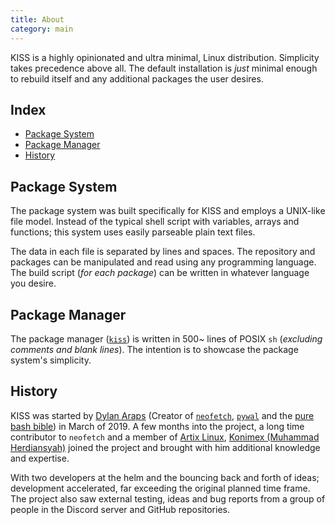 ```yaml
---
title: About
category: main
---
```


KISS is a highly opinionated and ultra minimal, Linux distribution. Simplicity takes precedence above all. The default installation is *just* minimal enough to rebuild itself and any additional packages the user desires.


## Index

<!-- vim-markdown-toc GFM -->

* [Package System](#package-system)
* [Package Manager](#package-manager)
* [History](#history)

<!-- vim-markdown-toc -->

## Package System

The package system was built specifically for KISS and employs a UNIX-like file model. Instead of the typical shell script with variables, arrays and functions; this system uses easily parseable plain text files.

The data in each file is separated by lines and spaces. The repository and packages can be manipulated and read using any programming language. The build script (*for each package*) can be written in whatever language you desire.


## Package Manager

The package manager ([`kiss`](https://github.com/kisslinux/kiss)) is written in 500~ lines of POSIX `sh` (*excluding comments and blank lines*). The intention is to showcase the package system's simplicity.


## History

KISS was started by [Dylan Araps](https://github.com/dylanaraps) (Creator of [`neofetch`](https://github.com/dylanaraps/neofetch), [`pywal`](https://github.com/dylanaraps/pywal) and the [pure bash bible](https://github.com/dylanaraps/pure-bash-bible)) in March of 2019. A few months into the project, a long time contributor to `neofetch` and a member of [Artix Linux](https://artixlinux.org/), [Konimex (Muhammad Herdiansyah)](https://github.com/konimex) joined the project and brought with him additional knowledge and expertise.

With two developers at the helm and the bouncing back and forth of ideas; development accelerated, far exceeding the original planned time frame. The project also saw external testing, ideas and bug reports from a group of people in the Discord server and GitHub repositories.
